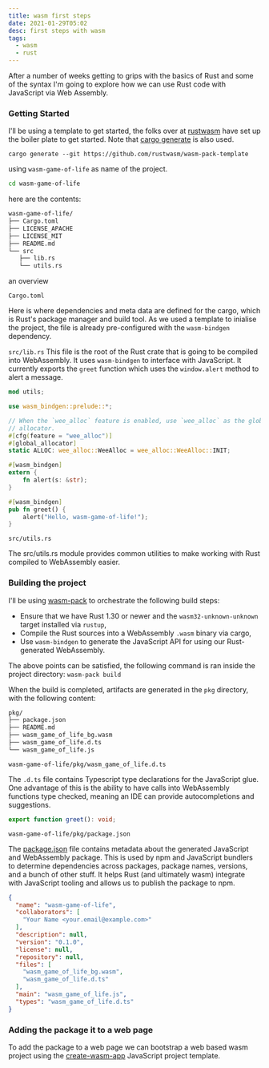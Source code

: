 ```yaml
---
title: wasm first steps
date: 2021-01-29T05:02
desc: first steps with wasm
tags:
  - wasm
  - rust
---
```


After a number of weeks getting to grips with the basics of Rust and some of the syntax I'm going to explore how we can use Rust code with JavaScript via Web Assembly.

### Getting Started

I'll be using a template to get started, the folks over at [rustwasm](https://github.com/rustwasm) have set up the boiler plate to get started. Note that [cargo generate](https://github.com/cargo-generate/cargo-generate) is also used.

```
cargo generate --git https://github.com/rustwasm/wasm-pack-template
```

using `wasm-game-of-life` as name of the project.

```bash
cd wasm-game-of-life
```
here are the contents:

 ```bash
 wasm-game-of-life/
├── Cargo.toml
├── LICENSE_APACHE
├── LICENSE_MIT
├── README.md
└── src
    ├── lib.rs
    └── utils.rs
 ```
 
 an overview
 
 `Cargo.toml`

Here is where dependencies and meta data are defined for the cargo, which is Rust's package manager and build tool. As we used a template to inialise the project, the file is already pre-configured with the `wasm-bindgen` dependency.

`src/lib.rs`
This file is the root of the Rust crate that is going to be compiled into WebAssembly. It uses `wasm-bindgen` to interface with JavaScript. It currently exports the `greet` function which uses the `window.alert` method to alert a message.

```rust
mod utils;

use wasm_bindgen::prelude::*;

// When the `wee_alloc` feature is enabled, use `wee_alloc` as the global
// allocator.
#[cfg(feature = "wee_alloc")]
#[global_allocator]
static ALLOC: wee_alloc::WeeAlloc = wee_alloc::WeeAlloc::INIT;

#[wasm_bindgen]
extern {
    fn alert(s: &str);
}

#[wasm_bindgen]
pub fn greet() {
    alert("Hello, wasm-game-of-life!");
}

```

`src/utils.rs`

The src/utils.rs module provides common utilities to make working with Rust compiled to WebAssembly easier.


### Building the project

I'll be using [wasm-pack](https://github.com/rustwasm/wasm-pack) to orchestrate the following build steps:

* Ensure that we have Rust 1.30 or newer and the `wasm32-unknown-unknown` target installed via `rustup`,
* Compile the Rust sources into a WebAssembly `.wasm` binary via cargo,
* Use `wasm-bindgen` to generate the JavaScript API for using our Rust-generated WebAssembly.

The above points can be satisfied, the following command is ran inside the project directory:
`wasm-pack build`

When the build is completed, artifacts are generated in the `pkg` directory, with the following content:

```bash
pkg/
├── package.json
├── README.md
├── wasm_game_of_life_bg.wasm
├── wasm_game_of_life.d.ts
└── wasm_game_of_life.js
```

`wasm-game-of-life/pkg/wasm_game_of_life.d.ts`

The `.d.ts` file contains Typescript type declarations for the JavaScript glue. One advantage of this is the ability to have calls into WebAssembly functions type checked, meaning an IDE can provide autocompletions and suggestions.

```typescript
export function greet(): void;
```

`wasm-game-of-life/pkg/package.json`

The [package.json](https://docs.npmjs.com/cli/v7/configuring-npm/package-json) file contains metadata about the generated JavaScript and WebAssembly package. This is used by npm and JavaScript bundlers to determine dependencies across packages, package names, versions, and a bunch of other stuff. It helps Rust (and ultimately wasm) integrate with JavaScript tooling and allows us to publish the package to npm.

```json
{
  "name": "wasm-game-of-life",
  "collaborators": [
    "Your Name <your.email@example.com>"
  ],
  "description": null,
  "version": "0.1.0",
  "license": null,
  "repository": null,
  "files": [
    "wasm_game_of_life_bg.wasm",
    "wasm_game_of_life.d.ts"
  ],
  "main": "wasm_game_of_life.js",
  "types": "wasm_game_of_life.d.ts"
}
```

### Adding the package it to a web page

To add the package to a web page we can bootstrap a web based wasm project using the [create-wasm-app](https://github.com/rustwasm/create-wasm-app) JavaScript project template.

